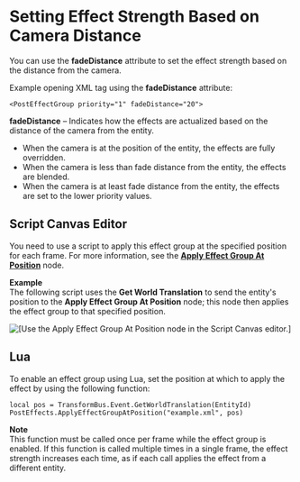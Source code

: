 # Setting Effect Strength Based on Camera Distance<a name="effect-groups-strength-camera-distance"></a>

You can use the **fadeDistance** attribute to set the effect strength based on the distance from the camera\.

Example opening XML tag using the **fadeDistance** attribute:

```
<PostEffectGroup priority="1" fadeDistance="20">
```

**fadeDistance** – Indicates how the effects are actualized based on the distance of the camera from the entity\.
+ When the camera is at the position of the entity, the effects are fully overridden\.
+ When the camera is less than fade distance from the entity, the effects are blended\.
+ When the camera is at least fade distance from the entity, the effects are set to the lower priority values\.

## Script Canvas Editor<a name="effect-groups-strength-camera-distance-with-script-canvas"></a>

You need to use a script to apply this effect group at the specified position for each frame\. For more information, see the **[Apply Effect Group At Position](apply-effect-group-at-position-node.md)** node\.

**Example**  
The following script uses the **Get World Translation** to send the entity's position to the **Apply Effect Group At Position** node; this node then applies the effect group to that specified position\.  

![\[Use the Apply Effect Group At Position node in the Script Canvas editor.\]](http://docs.aws.amazon.com/lumberyard/latest/userguide/images/example-script-apply-effect-group-at-position.png)

## Lua<a name="effect-groups-strength-camera-distance-with-lua"></a>

To enable an effect group using Lua, set the position at which to apply the effect by using the following function:

```
local pos = TransformBus.Event.GetWorldTranslation(EntityId) PostEffects.ApplyEffectGroupAtPosition("example.xml", pos)
```

**Note**  
This function must be called once per frame while the effect group is enabled\. If this function is called multiple times in a single frame, the effect strength increases each time, as if each call applies the effect from a different entity\.